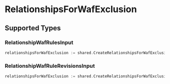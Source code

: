 # RelationshipsForWafExclusion


## Supported Types

### RelationshipWafRulesInput

```go
relationshipsForWafExclusion := shared.CreateRelationshipsForWafExclusionRelationshipWafRulesInput(components.RelationshipWafRulesInput{/* values here */})
```

### RelationshipWafRuleRevisionsInput

```go
relationshipsForWafExclusion := shared.CreateRelationshipsForWafExclusionRelationshipWafRuleRevisionsInput(components.RelationshipWafRuleRevisionsInput{/* values here */})
```

